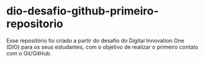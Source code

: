 # dio-desafio-github-primeiro-repositorio
Esse repositório foi criado a partir do desafio do Digital Innovation One (DIO) para os seus estudantes, com o objetivo de realizar o primeiro contato com o Git/GitHub.
